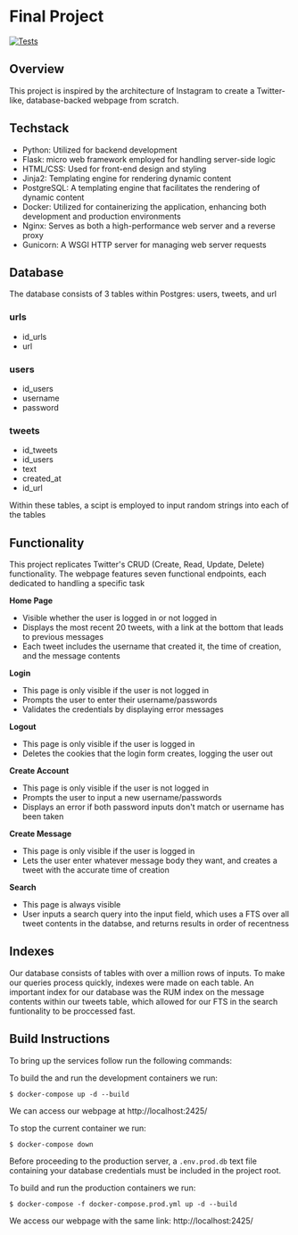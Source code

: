 # Final Project
[![Tests](https://github.com/jtan242/final-project/workflows/tests/badge.svg)](https://github.com/jtan242/final-project/actions?query=workflow%3Atests)

## Overview 
This project is inspired by the architecture of Instagram to create a Twitter-like, database-backed webpage from scratch.

## Techstack
 - Python: Utilized for backend development
 - Flask: micro web framework employed for handling server-side logic
 - HTML/CSS: Used for front-end design and styling
 - Jinja2: Templating engine for rendering dynamic content
 - PostgreSQL: A templating engine that facilitates the rendering of dynamic content
 - Docker: Utilized for containerizing the application, enhancing both development and production environments
 - Nginx:  Serves as both a high-performance web server and a reverse proxy
 - Gunicorn: A WSGI HTTP server for managing web server requests

## Database
The database consists of 3 tables within Postgres: users, tweets, and url
### urls
- id_urls
- url
### users
- id_users
- username
- password
### tweets
- id_tweets
- id_users
- text
- created_at
- id_url
  
Within these tables, a scipt is employed to input random strings into each of the tables

## Functionality 

This project replicates Twitter's CRUD (Create, Read, Update, Delete) functionality. The webpage features seven functional endpoints, each dedicated to handling a specific task

**Home Page**
 - Visible whether the user is logged in or not logged in
 - Displays the most recent 20 tweets, with a link at the bottom that leads to previous messages
 - Each tweet includes the username that created it, the time of creation, and the message contents

 **Login**
  - This page is only visible if the user is not logged in
  - Prompts the user to enter their username/passwords
  - Validates the credentials by displaying error messages

**Logout**
 - This page is only visible if the user is logged in
 - Deletes the cookies that the login form creates, logging the user out

**Create Account**
 - This page is only visible if the user is not logged in
 - Prompts the user to input a new username/passwords
 - Displays an error if both password inputs don't match or username has been taken

**Create Message**
 - This page is only visible if the user is logged in
 - Lets the user enter whatever message body they want, and creates a tweet with the accurate time of creation

**Search**
 - This page is always visible
 - User inputs a search query into the input field, which uses a FTS over all tweet contents in the databse, and returns results in order of recentness

## Indexes 
Our database consists of tables with over a million rows of inputs. To make our queries process quickly, indexes were made on each table. An important index for our database was the RUM index on the message contents within our tweets table, which allowed for our FTS in the search funtionality to be proccessed fast.


## Build Instructions
To bring up the services follow run the following commands:

To build the and run the development containers we run:
```
$ docker-compose up -d --build
```
We can access our webpage at http://localhost:2425/

To stop the current container we run:
```
$ docker-compose down 
```
Before proceeding to the production server, a ```.env.prod.db``` text file containing your database credentials must be included in the project root.

To build and run the production containers we run: 
```
$ docker-compose -f docker-compose.prod.yml up -d --build
```
We access our webpage with the same link:  http://localhost:2425/


